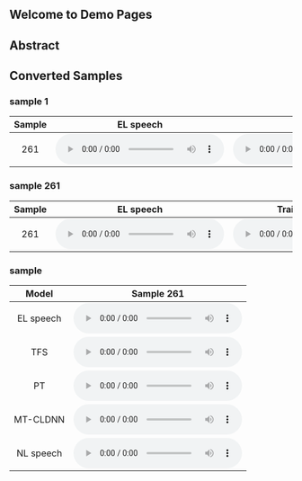 ## Welcome to Demo Pages

## Abstract

## Converted Samples


### sample 1

| Sample   | EL speech | NL speech | 
|:--------:|:--------:|:--------:|
| 261 | <audio src="data/audio/EL01/EL01_261.wav" controls preload></audio> | <audio src="data/audio/EL01/EL01_262.wav" controls preload></audio> |

### sample 261

| Sample | EL speech | Train from scratch | PT  | MT-CLDNN |NL speech |
|:------:|:---------:|:------------------:|:---:|:--------:|:--------:|
| 261 | <audio src="data/audio/EL01/EL01_261.wav" controls preload></audio> | <audio src="data/audio/EL01/EL01_262.wav" controls preload></audio> | <audio src="data/audio/EL01/EL01_262.wav" controls preload></audio> | <audio src="data/audio/EL01/EL01_262.wav" controls preload></audio> | <audio src="data/audio/EL01/EL01_262.wav" controls preload></audio> |


### sample

|   Model   |                             Sample 261                              |
|:---------:|:-------------------------------------------------------------------:|
| EL speech | <audio src="data/audio/EL01/EL01_261.wav" controls preload></audio> |
|    TFS    | <audio src="data/audio/EL01/EL01_261.wav" controls preload></audio> |
|    PT     | <audio src="data/audio/EL01/EL01_261.wav" controls preload></audio> |
| MT-CLDNN  | <audio src="data/audio/EL01/EL01_261.wav" controls preload></audio> |
| NL speech | <audio src="data/audio/EL01/EL01_261.wav" controls preload></audio> |

